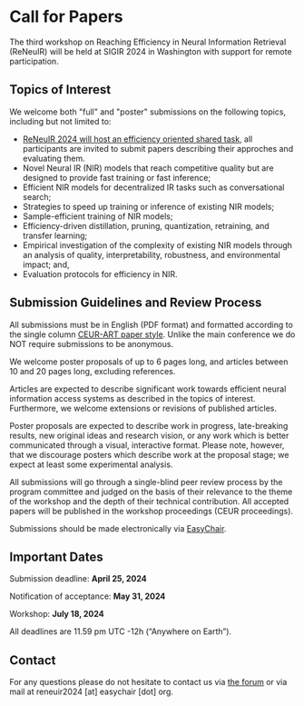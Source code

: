 # Call for Papers

The third workshop on Reaching Efficiency in Neural Information Retrieval (ReNeuIR) will be held at SIGIR 2024 in Washington with support for remote participation.

## Topics of Interest

We welcome both "full" and "poster" submissions on the following topics,
including but not limited to:

* [ReNeuIR 2024 will host an efficiency oriented shared task](shared_task.html), all participants are invited to submit papers describing their approches and evaluating them.
* Novel Neural IR (NIR) models that reach competitive quality but are designed to provide fast training or fast inference;
* Efficient NIR models for decentralized IR tasks such as conversational search; 
* Strategies to speed up training or inference of existing NIR models; 
* Sample-efficient training of NIR models; 
* Efficiency-driven distillation, pruning, quantization, retraining, and transfer learning; 
* Empirical investigation of the complexity of existing NIR models through an analysis of quality, interpretability, robustness, and environmental impact; and, 
* Evaluation protocols for efficiency in NIR.


## Submission Guidelines and Review Process

All submissions must be in English (PDF format)  and formatted according to
the single column [CEUR-ART paper style](https://ceurws.wordpress.com/2020/03/31/ceurws-publishes-ceurart-paper-style/).
Unlike the main conference we do NOT require submissions to be anonymous.

We welcome poster proposals of up to 6 pages long, and articles between 10 and 20 pages long, excluding references.

Articles are expected to describe significant work towards efficient neural information access
systems as described in the topics of interest. Furthermore, we welcome extensions or revisions of published articles.

Poster proposals are expected to describe work in progress, late-breaking results, new original ideas
and research vision, or any work which is better communicated through a visual, interactive format.
Please note, however, that we discourage posters which describe work at the proposal stage;
we expect at least some experimental analysis.

All submissions will go through a single-blind peer review process by the program committee
and judged on the basis of their relevance to the theme of the workshop and the depth of
their technical contribution. All accepted papers will be published in the workshop
proceedings (CEUR proceedings).

Submissions should be made electronically via [EasyChair](https://easychair.org/conferences/?conf=reneuir2024).

## Important Dates

Submission deadline: **April 25, 2024**

Notification of acceptance: **May 31, 2024**

Workshop: **July 18, 2024**

All deadlines are 11.59 pm UTC -12h (“Anywhere on Earth”).

## Contact
For any questions please do not hesitate to contact us via [the forum](https://www.tira.io/c/reneuir)
or via mail at reneuir2024 [at] easychair [dot] org.
